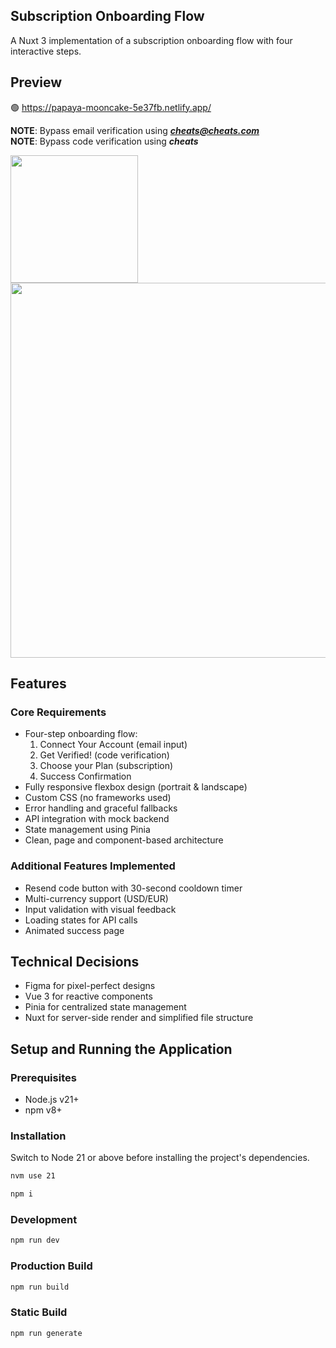## Subscription Onboarding Flow

A Nuxt 3 implementation of a subscription onboarding flow with four interactive steps.

## Preview
🟢 https://papaya-mooncake-5e37fb.netlify.app/

<b>NOTE</b>: Bypass email verification using <i><b>cheats@cheats.com</b></i>
<br>
<b>NOTE</b>: Bypass code verification using <i><b>cheats</b></i>

<img src="https://github.com/user-attachments/assets/6980fb84-f2e2-4c71-8fd9-10a856714842" style="width: 204px;" />
<img src="https://github.com/user-attachments/assets/a88c199a-6bda-4e03-a172-7a394feb3bf1" style="width: 600px;" />

## Features

### Core Requirements
- Four-step onboarding flow:
  1. Connect Your Account (email input)
  2. Get Verified! (code verification)
  3. Choose your Plan (subscription)
  4. Success Confirmation
- Fully responsive flexbox design (portrait & landscape)
- Custom CSS (no frameworks used)
- Error handling and graceful fallbacks
- API integration with mock backend
- State management using Pinia
- Clean, page and component-based architecture

### Additional Features Implemented
- Resend code button with 30-second cooldown timer
- Multi-currency support (USD/EUR)
- Input validation with visual feedback
- Loading states for API calls
- Animated  success page

## Technical Decisions

- Figma for pixel-perfect designs
- Vue 3 for reactive components
- Pinia for centralized state management
- Nuxt for server-side render and simplified file structure

## Setup and Running the Application

### Prerequisites
- Node.js v21+
- npm v8+

### Installation

Switch to Node 21 or above before installing the project's dependencies.
```bash
nvm use 21 
```

```bash
npm i
```

### Development
```bash
npm run dev
```

### Production Build
```bash
npm run build
```

### Static Build
```bash
npm run generate
```
